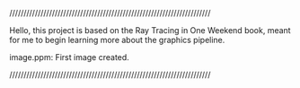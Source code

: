 ///////////////////////////////////////////////////////////////////////

Hello, this project is based on the Ray Tracing in One Weekend book,
meant for me to begin learning more about the graphics pipeline.

image.ppm:
    First image created.



///////////////////////////////////////////////////////////////////////
